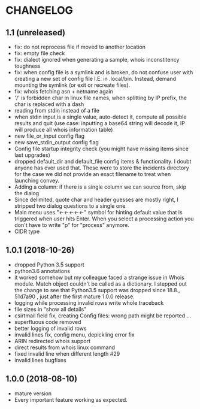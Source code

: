 # CHANGELOG

## 1.1 (unreleased)
- fix: do not reprocess file if moved to another location
- fix: empty file check
- fix: dialect ignored when generating a sample, whois inconstitency toughness
- fix: when config file is a symlink and is broken, do not confuse user with creating a new set of config file I.E. in .local/bin. Instead, demand mounting the symlink (or exit or recreate files).
- fix: whois fetching asn + netname again
- '/' is forbidden char in linux file names, when splitting by IP prefix, the char is replaced with a dash
- reading from stdin instead of a file
- when stdin input is a single value, auto-detect it, compute all possible results and quit (use case: inputting a base64 string will decode it, IP will produce all whois information table)
- new file_or_input config flag
- new save_stdin_output config flag
- Config file startup integrity check (you might have missing items since last upgrades)
- dropped default_dir and default_file config items & functionality. I doubt anyone has ever used that. These were to store the incidents directory for the case we did not provide an exact filename to treat when launching convey.
- Adding a column: if there is a single column we can source from, skip the dialog
- Since delimited, quote char and header guesses are mostly right, I stripped two dialog questions to a single one
- Main menu uses "←←←←←" symbol for hinting default value that is triggered when user hits Enter. When you select a processing action you don't have to write "p" for "process" anymore.
- CIDR type 

## 1.0.1 (2018-10-26)
- dropped Python 3.5 support
- python3.6 annotations
- it worked somehow but my colleague faced a strange issue in Whois module. Match object couldn't be called as a dictionary. I stepped out the change to see that Python3.5 support was dropped since 18.8., 51d7a90 , just after the first mature 1.0.0 release.
- logging while processing invalid rows write whole traceback
- file sizes in "show all details"
- csirtmail field fix, creating Config files: wrong path might be reported  …
- superfluous code removed
- better logging of invalid rows
- invalid lines fix, config menu, depickling error fix
- ARIN redirected whois support
- direct results from whois linux command
- fixed invalid line when different length #29
- invalid lines bugfixes


## 1.0.0 (2018-08-10)
- mature version
- Every important feature working as expected.


